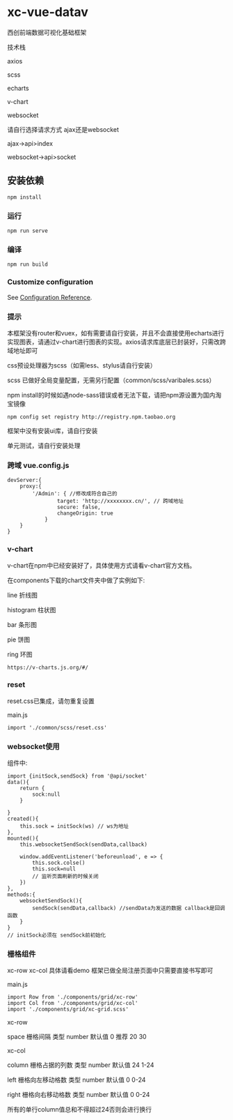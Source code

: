# xc-vue-datav
西创前端数据可视化基础框架

技术栈

axios

scss

echarts

v-chart

websocket

请自行选择请求方式 ajax还是websocket

ajax->api>index

websocket->api>socket

## 安装依赖
```
npm install
```

### 运行
```
npm run serve
```

### 编译
```
npm run build
```

### Customize configuration
See [Configuration Reference](https://cli.vuejs.org/config/).


### 提示
本框架没有router和vuex，如有需要请自行安装，并且不会直接使用echarts进行实现图表，请通过v-chart进行图表的实现。axios请求库底层已封装好，只需改跨域地址即可

css预设处理器为scss（如需less、stylus请自行安装）

scss 已做好全局变量配置，无需另行配置（common/scss/varibales.scss）

npm install的时候如遇node-sass错误或者无法下载，请把npm源设置为国内淘宝镜像

```
npm config set registry http://registry.npm.taobao.org
```
框架中没有安装ui库，请自行安装

单元测试，请自行安装处理

### 跨域 vue.config.js
```
devServer:{
    proxy:{
        '/Admin': { //修改成符合自己的
                target: 'http://xxxxxxxx.cn/', // 跨域地址
                secure: false,
                changeOrigin: true
            }
    }
}

```


### v-chart
v-chart在npm中已经安装好了，具体使用方式请看v-chart官方文档。

在components下载的chart文件夹中做了实例如下:

line 折线图

histogram 柱状图

bar 条形图

pie 饼图

ring 环图

```
https://v-charts.js.org/#/
```

### reset
reset.css已集成，请勿重复设置

main.js
```
import './common/scss/reset.css'
```

### websocket使用

组件中:

```
import {initSock,sendSock} from '@api/socket'
data(){
    return {
        sock:null
    }

}
created(){
    this.sock = initSock(ws) // ws为地址
},
mounted(){
    this.websocketSendSock(sendData,callback)

    window.addEventListener('beforeunload', e => {
        this.sock.colse()
        this.sock=null
        // 监听页面刷新的时候关闭
    })
},
methods:{
    websocketSendSock(){
        sendSock(sendData,callback) //sendData为发送的数据 callback是回调函数
    }
}
// initSock必须在 sendSock前初始化
```
### 栅格组件

xc-row  xc-col 具体请看demo 框架已做全局注册页面中只需要直接书写即可

main.js
```
import Row from './components/grid/xc-row'
import Col from './components/grid/xc-col'
import './components/grid/xc-grid.scss'
```

xc-row

space  栅格间隔   类型 number  默认值 0 推荐 20 30


xc-col

column  栅格占据的列数 类型 number  默认值 24  1-24

left 栅格向左移动格数 类型 number  默认值 0  0-24

right 栅格向右移动格数 类型 number  默认值 0  0-24

所有的单行column值总和不得超过24否则会进行换行
